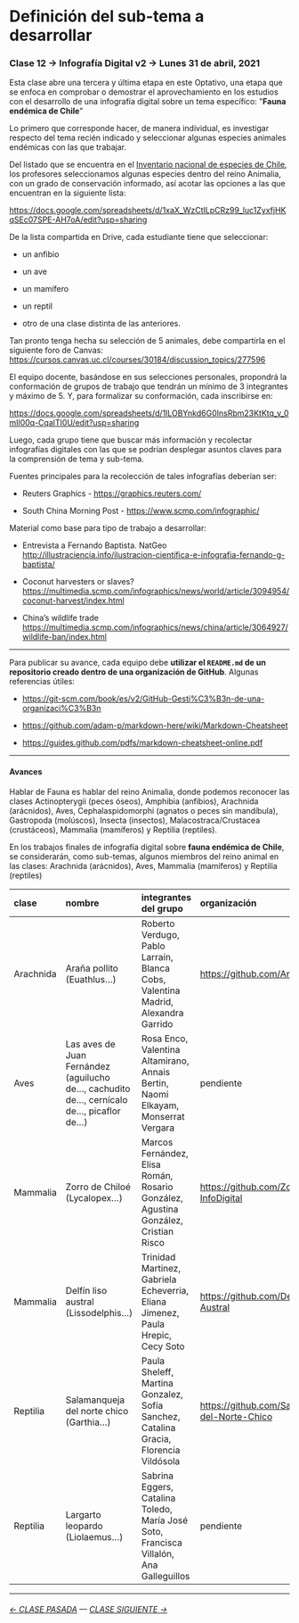# Definición del sub-tema a desarrollar

###  Clase 12 → Infografía Digital v2 → Lunes 31 de abril, 2021

Esta clase abre una tercera y última etapa en este Optativo, una etapa que se enfoca en comprobar o demostrar el aprovechamiento en los estudios con el desarrollo de una infografía digital sobre un tema específico: "**Fauna endémica de Chile**"

Lo primero que corresponde hacer, de manera individual, es investigar respecto del tema recién indicado y seleccionar algunas especies animales endémicas con las que trabajar. 

Del listado que se encuentra en el [Inventario nacional de especies de Chile](http://especies.mma.gob.cl/CNMWeb/Web/WebCiudadana/WebCiudadana_busquedaGrilla.aspx?especies=endemicas), los profesores seleccionamos algunas especies dentro del reino Animalia, con un grado de conservación informado, así acotar las opciones a las que encuentran en la siguiente lista: 

https://docs.google.com/spreadsheets/d/1xaX_WzCtILpCRz99_luc1ZyxfjHKqSEc07SPE-AH7oA/edit?usp=sharing

De la lista compartida en Drive, cada estudiante tiene que seleccionar:

- un anfibio

- un ave

- un mamífero

- un reptil

- otro de una clase distinta de las anteriores.

Tan pronto tenga hecha su selección de 5 animales, debe compartirla en el siguiente foro de Canvas: https://cursos.canvas.uc.cl/courses/30184/discussion_topics/277596

El equipo docente, basándose en sus selecciones personales, propondrá la conformación de grupos de trabajo que tendrán un mínimo de 3 integrantes y máximo de 5. Y, para formalizar su conformación, cada inscribirse en:

https://docs.google.com/spreadsheets/d/1lLOBYnkd6G0InsRbm23KtKtq_y_0mIl00q-CqalTI0U/edit?usp=sharing 

Luego, cada grupo tiene que buscar más información y recolectar infografías digitales con las que se podrían desplegar asuntos claves para la comprensión de tema y sub-tema.

Fuentes principales para la recolección de tales infografías deberían ser:

- Reuters Graphics - https://graphics.reuters.com/

- South China Morning Post - https://www.scmp.com/infographic/

Material como base para tipo de trabajo a desarrollar:

- Entrevista a Fernando Baptista. NatGeo http://illustraciencia.info/ilustracion-cientifica-e-infografia-fernando-g-baptista/

- Coconut harvesters or slaves? https://multimedia.scmp.com/infographics/news/world/article/3094954/coconut-harvest/index.html

- China’s wildlife trade https://multimedia.scmp.com/infographics/news/china/article/3064927/wildlife-ban/index.html 

- - - - - - - - 

Para publicar su avance, cada equipo debe **utilizar el `README.md` de un repositorio creado dentro de una organización de GitHub**. Algunas referencias útiles:

- https://git-scm.com/book/es/v2/GitHub-Gesti%C3%B3n-de-una-organizaci%C3%B3n

- https://github.com/adam-p/markdown-here/wiki/Markdown-Cheatsheet

- https://guides.github.com/pdfs/markdown-cheatsheet-online.pdf

- - - - - - - - - - - - -

#### Avances

Hablar de Fauna es hablar del reino Animalia, donde podemos reconocer las clases Actinopterygii (peces óseos), Amphibia (anfibios), Arachnida (arácnidos), Aves, Cephalaspidomorphi (agnatos o peces sin mandíbula), Gastropoda (molúscos), Insecta (insectos), Malacostraca/Crustacea (crustáceos), Mammalia (mamíferos) y Reptilia (reptiles).

En los trabajos finales de infografía digital sobre **fauna endémica de Chile**, se considerarán, como sub-temas, algunos miembros del reino animal en las clases: Arachnida (arácnidos), Aves, Mammalia (mamíferos) y Reptilia (reptiles)


| clase | nombre | integrantes del grupo | organización |
|:------|:--------|:---------------------|:--------------|
| Arachnida | Araña pollito (Euathlus…) | Roberto Verdugo, Pablo Larraín, Blanca Cobs, Valentina Madrid, Alexandra Garrido | https://github.com/Arana-Pollito |
| Aves | Las aves de Juan Fernández (aguilucho de…, cachudito de…, cernícalo de…, picaflor de…) | Rosa Enco, Valentina Altamirano, Annais Bertin, Naomi Elkayam, Monserrat Vergara | pendiente |
| Mammalia | Zorro de Chiloé (Lycalopex…) | Marcos Fernández, Elisa Román, Rosario González,  Agustina González, Cristian Risco | https://github.com/ZorroDeChiloe-InfoDigital |
| Mammalia | Delfín liso austral (Lissodelphis…) | Trinidad Martinez, Gabriela Echeverria, Eliana Jimenez, Paula Hrepic, Cecy Soto | https://github.com/Delfin-Liso-Austral |
| Reptilia | Salamanqueja del norte chico (Garthia…) | Paula Sheleff, Martina Gonzalez, Sofía Sanchez, Catalina Gracia, Florencia Vildósola | https://github.com/Salamanqueja-del-Norte-Chico |  
| Reptilia | Largarto leopardo (Liolaemus…) | Sabrina Eggers, Catalina Toledo, María José Soto, Francisca Villalón, Ana Galleguillos | pendiente |

- - - - - - - - - - - - -


###### [← CLASE PASADA](https://github.com/profesorfaco/dno075-2021/tree/main/clase-11) — [CLASE SIGUIENTE →](https://github.com/profesorfaco/dno075-2021/tree/main/clase-13) 

